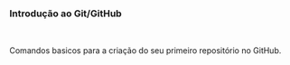 <h3>Introdução ao Git/GitHub </h3>
<br>

Comandos basicos para a criação do seu primeiro repositório no GitHub.
